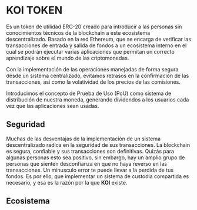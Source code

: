 # KOI TOKEN

Es un token de utilidad ERC-20 creado para introducir a las personas sin conocimientos técnicos de la blockchain a este ecosistema descentralizado. Basado en la red Ethereum, que se encarga de verificar las transacciones de entrada y salida de fondos a un ecosistema interno en el cual se podrán ejecutar varias aplicaciones que permitan un correcto aprendizaje sobre el mundo de las criptomonedas.

Con la implementación de las operaciones manejadas de forma segura desde un sistema centralizado, evitamos retrasos en la confirmación de las transacciones, así como la volatividad de los precios de las comisiones.

Introducimos el concepto de Prueba de Uso (PoU) como sistema de distribución de nuestra moneda, generando dividendos a los usuarios cada vez que las aplicaciones sean usadas.



## Seguridad
Muchas de las desventajas de la implementación de un sistema descentralizado radica en la seguridad de sus transacciones. La blockchain es segura, confiable y sus transacciones son definitivas. Quizás para algunas personas esto sea positivo, sin embargo, hay un amplio grupo de personas que sienten desconfianza en que no haya reverso en las transacciones. Un minusculo error te puede llevar a la perdida de tus fondos. Es por ello, que implementar un sistema de custodia compartida es necesario, y esa es la razón por la que **KOI** existe.  


## Ecosistema
